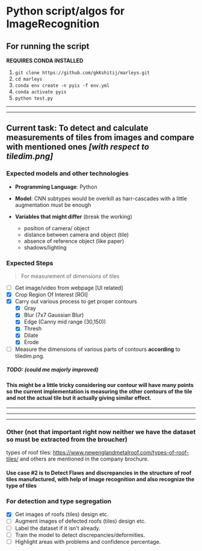 # Python script/algos for ImageRecognition

## For running the script

**REQUIRES CONDA INSTALLED**

1. `git clone https://github.com/gkKshitij/marleys.git`
1. `cd marleys`
1. `conda env create -n pyis -f env.yml`
1. `conda activate pyis`
1. `python test.py`

---

---

## Current task: To detect and calculate measurements of tiles from images and compare with mentioned ones _[with respect to tiledim.png]_

### Expected models and other technologies

- **Programming Language**: Python
- **Model**: CNN subtypes would be overkill as harr-cascades with a little augmentation must be enough

- **Variables that might differ** (break the working)
  - position of camera/ object
  - distance between camera and object (tile)
  - absence of reference object (like paper)
  - shadows/lighting

### Expected Steps

> For measurement of dimensions of tiles

- [ ] Get image/video from webpage [UI related]
- [x] Crop Region Of Interest [ROI]
- [x] Carry out various process to get proper contours
  - [x] Gray
  - [x] Blur (7x7 Gaussian Blur)
  - [x] Edge (Canny mid range (30,150))
  - [x] Thresh
  - [x] Dilate
  - [x] Erode
- [ ] Measure the dimensions of various parts of contours **according** to tiledim.png.

##### **TODO: (could me majorly improved)**

<!-- ![tiledim.png](IMG_1097%20-%20pre-re-sized.JPG) -->

#### This might be a little tricky considering our contour will have many points so the current implementation is measuring the other contours of the tile and not the actual tile but it actually giving similar effect.

---

---

---

### Other (not that important right now neither we have the dataset so must be extracted from the broucher)

types of roof tiles: https://www.newenglandmetalroof.com/types-of-roof-tiles/
and others are mentioned in the company brochure.

#### Use case #2 is to Detect Flaws and discrepancies in the structure of roof tiles manufactured, with help of image recognition and also recognize the type of tiles

### For detection and type segregation

- [x] Get images of roofs (tiles) design etc.
- [ ] Augment images of defected roofs (tiles) design etc.
- [ ] Label the dataset if it isn't already.
- [ ] Train the model to detect discrepancies/deformities.
- [ ] Highlight areas with problems and confidence percentage.
